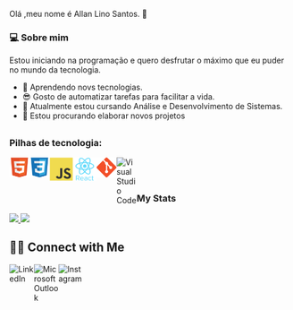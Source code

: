 Olá ,meu nome é Allan Lino Santos. 👋

### 💻 Sobre mim

Estou iniciando na programação e quero desfrutar o máximo que eu puder no mundo da tecnologia.
- 🤔 Aprendendo novs tecnologias.
- 😎 Gosto de automatizar tarefas para facilitar a vida.
- 🔭 Atualmente estou cursando Análise e Desenvolvimento de Sistemas.
- 👯 Estou procurando elaborar novos projetos 




##

### Pilhas de tecnologia:

<img align="left" alt="html5" width="36px" src="https://raw.githubusercontent.com/devicons/devicon/9c6bfdb9783cdfe1018666ed76adcfd3eab6fad6/icons/html5/html5-original.svg" alt="html5" />
<img align="left" alt="css3" width="36px" src="https://raw.githubusercontent.com/devicons/devicon/9c6bfdb9783cdfe1018666ed76adcfd3eab6fad6/icons/css3/css3-original.svg" />
<img align="left" alt="javascript" width="42px" src="https://raw.githubusercontent.com/devicons/devicon/9c6bfdb9783cdfe1018666ed76adcfd3eab6fad6/icons/javascript/javascript-original.svg" />
<img align="left" alt="react" width="42px" src="https://raw.githubusercontent.com/devicons/devicon/9c6bfdb9783cdfe1018666ed76adcfd3eab6fad6/icons/react/react-original-wordmark.svg" />
<img align="left" alt="Git" width="36px" src="https://raw.githubusercontent.com/devicons/devicon/9c6bfdb9783cdfe1018666ed76adcfd3eab6fad6/icons/git/git-original.svg" />

<img align="left" alt="Visual Studio Code" width="36px" src="https://upload.wikimedia.org/wikipedia/commons/thumb/9/9a/Visual_Studio_Code_1.35_icon.svg/512px-Visual_Studio_Code_1.35_icon.svg.png" />



<br />
<br />

## 


### My Stats

<p>
<a href="https://github.com/Allan009lino">
  <img height="180em" src="https://github-readme-stats.vercel.app/api?username=Allan009lino&show_icons=true&theme=radical" />
  <img height="180em" src="https://github-readme-stats-eight-theta.vercel.app/api/top-langs/?username=Allan009lino&theme=radical&layout=compact" />
</a>
</p>


##  🤝🏻 Connect with Me

<p>
<a href="https://www.linkedin.com/in/https://www.linkedin.com/in/allan-lino-115018328/"/><img align="left" alt="LinkedIn" width="44px" src="https://www.flaticon.com/svg/static/icons/svg/174/174857.svg"/></a>
<a href="mailto:allanlino250gmail.com"><img align="left" alt="Microsoft Outlook" width="44px" src="https://www.flaticon.com/svg/static/icons/svg/732/732223.svg"/></a>

<a href="https://www.instagram.com/allan_linsantos"><img align="left" alt="Instagram" width="44px" src="https://www.flaticon.com/svg/static/icons/svg/1384/1384063.svg"/></a>


<!-- - 🔭 I’m currently working on ...
- 🌱 I’m currently learning ...
- 👯 I’m looking to collaborate on ...
- 🤔 I’m looking for help with ...
- 💬 Ask me about ...
- 📫 How to reach me: ...
- 😄 Pronouns: ...
- ⚡ Fun fact: ...
-->

           
          
            
            
          
            
          

  
          




